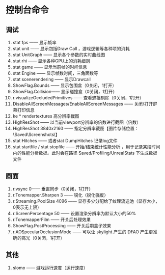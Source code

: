 # 控制台命令
## 调试
1. stat fps —— 显示帧率
2. stat unit —— 显示包括Draw Call ，游戏逻辑等各种项的消耗
3. stat UnitGraph —— 显示各个参数的实时曲线图
4. stat rhi —— 显示各种GPU上的消耗细则
5. stat game —— 显示当前帧的时间信息
6. stat Engine —— 显示帧数时间，三角面数等
7. stat scenerendering —— 显示Drawcall
8. ShowFlag.Bounds —— 显示包围盒（0关闭，1打开）
9. ShowFlag.Collision—— 显示碰撞盒（0关闭，1打开）
10. r.visualizeOccludedPrimitives —— 查看遮挡剔除（0关闭，1打开）
11. DisableAllScreenMessages/EnableAllScreenMessages —— 关闭/打开屏幕打印信息
12. ke * rendertextures 高分辨率截图
13. HighResShot  —— 以当前viewport分辨率的倍数进行截图（倍数）
14. HighResShot 3840x2160 —— 指定分辨率截图【图片存储位置：\Saved\Screenshots\】
15. stat Hitches —— 或者stat DumpHitches 记录log文件
16. stat startfile / stat stopfile —— 开始/结束统计性能分析  ，用于记录某段时间内的性能分析数据。此时会在路径 Saved/Profiling/UnrealStats 下生成数据文件
## 画面
1. r.vsync 0—— 垂直同步（0关闭，1打开）
2. r.Tonemapper.Sharpen 3 —— 锐化（锐化强度）
3. r.Streaming.PoolSize 4096 —— 显存多少分配给了纹理流送池（显存大小，0表示无上限）
4. r.ScreenPercentage 50 —— 设置渲染分辨率为默认大小的50%
5. r.TonemapperFilm —— 开关后处理效果
6. ShowFlag.PostProcessing —— 开关后期盒子效果
7. r.AOSpecularOcclusionMode —— 可以让 skylight 产生的 DFAO 产生更准确的高光（0关闭，1打开）
## 其他
1. slomo —— 游戏运行速度（运行速度）
